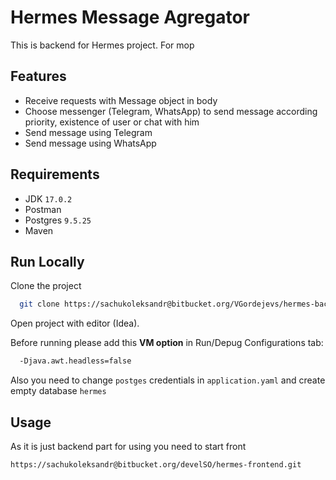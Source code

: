 
# Hermes Message Agregator

This is backend for Hermes project. For mop


## Features

- Receive requests with Message object in body
- Choose messenger (Telegram, WhatsApp) to send message according priority, existence of user or chat with him
- Send message using Telegram
- Send message using WhatsApp

## Requirements

- JDK `17.0.2`
- Postman
- Postgres `9.5.25`
- Maven

## Run Locally
Clone the project

```bash
  git clone https://sachukoleksandr@bitbucket.org/VGordejevs/hermes-backend.git
```
Open project with editor (Idea).

Before running please add this **VM option** in Run/Depug Configurations tab:

```bash
  -Djava.awt.headless=false
```

Also you need to change `postges` credentials in `application.yaml` and create empty database `hermes`



## Usage
As it is just backend part for using you need to start front
```http
https://sachukoleksandr@bitbucket.org/develSO/hermes-frontend.git
```
